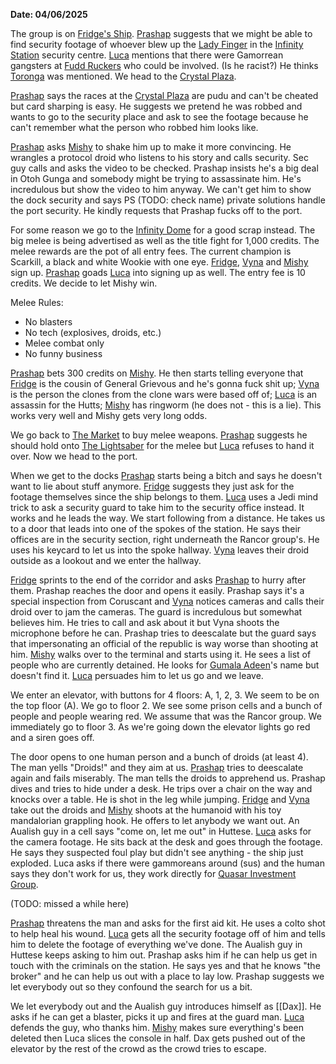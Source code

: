 **Date: 04/06/2025**

The group is on [Fridge's Ship](../Places/Fridge's%20Ship.md). [Prashap](../Characters/PCs/Prashap.md) suggests that we might be able to find security footage of whoever blew up the [Lady Finger](../Plot/Lady%20Finger.md) in the [Infinity Station](../Places/Infinity%20Station/Infinity%20Station.md) security centre. [Luca](../Characters/PCs/Luca.md) mentions that there were Gamorrean gangsters at [Fudd Ruckers](../Places/Infinity%20Station/Fudd%20Ruckers.md) who could be involved. (Is he racist?) He thinks [Toronga](../Characters/NPC/Toronga.md) was mentioned. We head to the [Crystal Plaza](../Places/Infinity%20Station/Crystal%20Plaza.md).

[Prashap](../Characters/PCs/Prashap.md) says the races at the [Crystal Plaza](../Places/Infinity%20Station/Crystal%20Plaza.md) are pudu and can't be cheated but card sharping is easy. He suggests we pretend he was robbed and wants to go to the security place and ask to see the footage because he can't remember what the person who robbed him looks like.

[Prashap](../Characters/PCs/Prashap.md) asks [Mishy](../Characters/PCs/Mishy.md) to shake him up to make it more convincing. He wrangles a protocol droid who listens to his story and calls security. Sec guy calls and asks the video to be checked. Prashap insists he's a big deal in Otoh Gunga and somebody might be trying to assassinate him. He's incredulous but show the video to him anyway. We can't get him to show the dock security and says PS (TODO: check name) private solutions handle the port security. He kindly requests that Prashap fucks off to the port.

For some reason we go to the [Infinity Dome](../Places/Infinity%20Station/Infinity%20Dome.md) for a good scrap instead. The big melee is being advertised as well as the title fight for 1,000 credits. The melee rewards are the pot of all entry fees. The current champion is Scarkill, a black and white Wookie with one eye. [Fridge](../Characters/PCs/Fridge.md), [Vyna](../Characters/PCs/Vyna.md) and [Mishy](../Characters/PCs/Mishy.md) sign up. [Prashap](../Characters/PCs/Prashap.md) goads [Luca](../Characters/PCs/Luca.md) into signing up as well. The entry fee is 10 credits. We decide to let Mishy win.

Melee Rules:
- No blasters
- No tech (explosives, droids, etc.)
- Melee combat only
- No funny business

[Prashap](../Characters/PCs/Prashap.md) bets 300 credits on [Mishy](../Characters/PCs/Mishy.md). He then starts telling everyone that [Fridge](../Characters/PCs/Fridge.md) is the cousin of General Grievous and he's gonna fuck shit up; [Vyna](../Characters/PCs/Vyna.md) is the person the clones from the clone wars were based off of; [Luca](../Characters/PCs/Luca.md) is an assassin for the Hutts; [Mishy](../Characters/PCs/Mishy.md) has ringworm (he does not - this is a lie). This works very well and Mishy gets very long odds.

We go back to [The Market](../Places/Infinity%20Station/The%20Market.md) to buy melee weapons. [Prashap](../Characters/PCs/Prashap.md) suggests he should hold onto [The Lightsaber](../Plot/The%20Lightsaber.md) for the melee but [Luca](../Characters/PCs/Luca.md) refuses to hand it over. Now we head to the port.

When we get to the docks [Prashap](../Characters/PCs/Prashap.md) starts being a bitch and says he doesn't want to lie about stuff anymore. [Fridge](../Characters/PCs/Fridge.md) suggests they just ask for the footage themselves since the ship belongs to them. [Luca](../Characters/PCs/Luca.md) uses a Jedi mind trick to ask a security guard to take him to the security office instead. It works and he leads the way. We start following from a distance. He takes us to a door that leads into one of the spokes of the station. He says their offices are in the security section, right underneath the Rancor group's. He uses his keycard to let us into the spoke hallway. [Vyna](../Characters/PCs/Vyna.md) leaves their droid outside as a lookout and we enter the hallway.

[Fridge](../Characters/PCs/Fridge.md) sprints to the end of the corridor and asks [Prashap](../Characters/PCs/Prashap.md) to hurry after them. Prashap reaches the door and opens it easily. Prashap says it's a special inspection from Coruscant and [Vyna](../Characters/PCs/Vyna.md) notices cameras and calls their droid over to jam the cameras. The guard is incredulous but somewhat believes him. He tries to call and ask about it but Vyna shoots the microphone before he can. Prashap tries to deescalate but the guard says that impersonating an official of the republic is way worse than shooting at him. [Mishy](../Characters/PCs/Mishy.md) walks over to the terminal and starts using it. He sees a list of people who are currently detained. He looks for [Gumala Adeen](../Characters/NPC/Gumala%20Adeen.md)'s name but doesn't find it. [Luca](../Characters/PCs/Luca.md) persuades him to let us go and we leave.

We enter an elevator, with buttons for 4 floors: A, 1, 2, 3. We seem to be on the top floor (A). We go to floor 2. We see some prison cells and a bunch of people and people wearing red. We assume that was the Rancor group. We immediately go to floor 3. As we're going down the elevator lights go red and a siren goes off.

The door opens to one human person and a bunch of droids (at least 4). The man yells "Droids!" and they aim at us. [Prashap](../Characters/PCs/Prashap.md) tries to deescalate again and fails miserably. The man tells the droids to apprehend us. Prashap dives and tries to hide under a desk. He trips over a chair on the way and knocks over a table. He is shot in the leg while jumping. [Fridge](../Characters/PCs/Fridge.md) and [Vyna](../Characters/PCs/Vyna.md) take out the droids and [Mishy](../Characters/PCs/Mishy.md) shoots at the humanoid with his toy mandalorian grappling hook. He offers to let anybody we want out. An Aualish guy in a cell says "come on, let me out" in Huttese. [Luca](../Characters/PCs/Luca.md) asks for the camera footage. He sits back at the desk and goes through the footage. He says they suspected foul play but didn't see anything - the ship just exploded. Luca asks if there were gammoreans around (sus) and the human says they don't work for us, they work directly for [Quasar Investment Group](../Factions%20and%20Groups/Quasar%20Investment%20Group.md).

(TODO: missed a while here)

[Prashap](../Characters/PCs/Prashap.md) threatens the man and asks for the first aid kit. He uses a colto shot to help heal his wound. [Luca](../Characters/PCs/Luca.md) gets all the security footage off of him and tells him to delete the footage of everything we've done. The Aualish guy in Huttese keeps asking to him out. Prashap asks him if he can help us get in touch with the criminals on the station. He says yes and that he knows "the broker" and he can help us out with a place to lay low. Prashap suggests we let everybody out so they confound the search for us a bit.

We let everybody out and the Aualish guy introduces himself as [[Dax]]. He asks if he can get a blaster, picks it up and fires at the guard man. [Luca](../Characters/PCs/Luca.md) defends the guy, who thanks him. [Mishy](../Characters/PCs/Mishy.md) makes sure everything's been deleted then Luca slices the console in half. Dax gets pushed out of the elevator by the rest of the crowd as the crowd tries to escape.